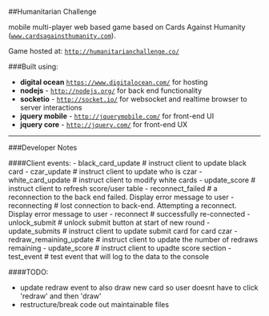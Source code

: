##Humanitarian Challenge


mobile multi-player web based game based on Cards Against Humanity (<code>www.cardsagainsthumanity.com</code>).

Game hosted at: <code>http://humanitarianchallenge.co/</code>


###Built using:
  - __digital ocean__ <code>https://www.digitalocean.com/</code> for hosting
  - __nodejs__ - <code>http://nodejs.org/</code> for back end functionality
  - __socketio__ - <code>http://socket.io/</code> for websocket and realtime browser to server interactions
  - __jquery mobile__ - <code>http://jquerymobile.com/</code> for front-end UI
  - __jquery core__ - <code>http://jquery.com/</code> for front-end UX

---

###Developer Notes

####Client events:
    - black_card_update # instruct client to update black card
    - czar_update # instruct client to update who is czar
    - white_card_update # instruct client to modify white cards
    - update_score # instruct client to refresh score/user table
    - reconnect_failed # a reconnection to the back end failed. Display error message to user
    - reconnecting # lost connection to back-end. Attempting a reconnect. Display error message to user
    - reconnect # successfully re-connected
    - unlock_submit # unlock submit button at start of new round
    - update_submits # instruct client to update submit card for card czar
    - redraw_remaining_update # instruct client to update the number of redraws remaining
    - update_score # instruct client to upadte score section
    - test_event # test event that will log to the data to the console

####TODO:
  - update redraw event to also draw new card so user doesnt have to click 'redraw' and then 'draw'
  - restructure/break code out maintainable files


